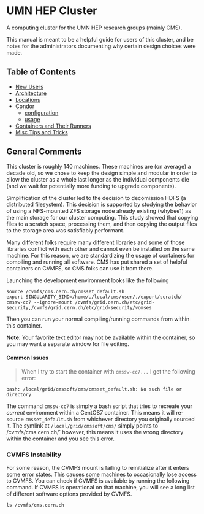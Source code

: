 # UMN HEP Cluster 

A computing cluster for the UMN HEP research groups (mainly CMS).

This manual is meant to be a helpful guide for users of this cluster, and be
notes for the administrators documenting why certain design choices were made.

## Table of Contents
- [New Users](new-user.md)
- [Architecture](architecture.md)
- [Locations](locations.md)
- [Condor](condor)
  - [configuration](condor/configuration.md)
  - [usage](condor/README.md)
- [Containers and Their Runners](containers.md)
- [Misc Tips and Tricks](misc.md)

## General Comments 

This cluster is roughly 140 machines. These machines are
(on average) a decade old, so we chose to keep the design simple and modular in
order to allow the cluster as a whole last longer as the individual components
die (and we wait for potentially more funding to upgrade components).

Simplification of the cluster led to the decision to decomission HDFS (a
distributed filesystem).  This decision is supported by studying the behavior
of using a NFS-mounted ZFS storage node already existing (whybee1) as the main
storage for our cluster computing. This study showed that copying files to a
scratch space, processing them, and then copying the output files to the
storage area was satisfiably performant.

Many different folks require many different libraries and some of those libraries
conflict with each other and cannot even be installed on the same machine. For this reason,
we are standardizing the usage of containers for compiling and running all software.
CMS has put shared a set of helpful containers on CVMFS, so CMS folks can use it from there.

Launching the development environment looks like the following
```
source /cvmfs/cms.cern.ch/cmsset_default.sh
export SINGULARITY_BIND=/home/,/local/cms/user/,/export/scratch/
cmssw-cc7 --ignore-mount /cvmfs/grid.cern.ch/etc/grid-security,/cvmfs/grid.cern.ch/etc/grid-security/vomses
```
Then you can run your normal compiling/running commands from within this container.

**Note**: Your favorite text editor may not be available within the container,
so you may want a separate window for file editing.

#### Common Issues
> When I try to start the container with `cmssw-cc7...` I get the following error:
```
bash: /local/grid/cmssoft/cms/cmsset_default.sh: No such file or directory
```

The command `cmssw-cc7` is simply a bash script that tries to recreate your _current_ environment
within a CentOS7 container. This means it will re-source `cmsset_default.sh` from whichever directory
you originally sourced it. The symlink at `/local/grid/cmssoft/cms/` simply points to /cvmfs/cms.cern.ch/`
however, this means it uses the wrong directory within the container and you see this error.

### CVMFS Instability
For some reason, the CVMFS mount is failing to reinitialize after it enters some error states.
This causes some machines to occasionally lose access to CVMFS. You can check if CVMFS is available
by running the following command. If CVMFS is operational on that machine, you will see a long
list of different software options provided by CVMFS.
```
ls /cvmfs/cms.cern.ch
```

